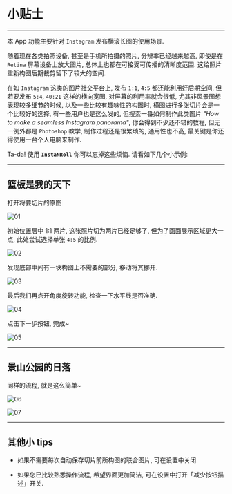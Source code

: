 # 小贴士

---

本 App 功能主要针对 `Instagram` 发布横滚长图的使用场景.

随着现在各类拍照设备, 甚至是手机所拍摄的照片, 分辨率已经越来越高, 即使是在 `Retina` 屏幕设备上放大图片, 总体上也都在可接受可传播的清晰度范围. 这给照片重新构图后期裁剪留下了较大的空间.

在如 `Instagram` 这类的图片社交平台上, 发布 `1:1`, `4:5` 都还能利用好后期空间, 但若要发布 `5:4`, `40:21` 这样的横向宽图, 对屏幕的利用率就会很低, 尤其非风景图想表现较多细节的时候, 以及一些比较有趣味性的构图时, 横图进行多张切片会是一个比较好的选择, 有一些用户也是这么发的, 但搜索一番如何制作此类图片 *"How to make a seamless Instagram panorama"*, 你会得到不少还不错的教程, 但无一例外都是 `Photoshop` 教学, 制作过程还是很繁琐的, 通用性也不高, 最关键是你还得使用一台个人电脑来制作.

Ta-da! 使用 **`InstaNRoll`** 你可以忘掉这些烦恼. 请看如下几个小示例:

--- 
## 篮板是我的天下

打开将要切片的原图

![01](https://gifshelf.github.io/ac_project/app/iOS/InstaNRoll/tips/tip_01/images/IMG_9385.jpg)

初始位置居中 1:1 两片, 这张照片切为两片已经足够了, 但为了画面展示区域更大一点, 此处尝试选择单张 `4:5` 的比例.

![02](https://gifshelf.github.io/ac_project/app/iOS/InstaNRoll/tips/tip_01/images/IMG_9393.jpg)

发现底部中间有一块构图上不需要的部分, 移动将其挪开.

![03](https://gifshelf.github.io/ac_project/app/iOS/InstaNRoll/tips/tip_01/images/IMG_9387.jpg)

最后我们再点开角度旋转功能, 检查一下水平线是否准确. 

![04](https://gifshelf.github.io/ac_project/app/iOS/InstaNRoll/tips/tip_01/images/IMG_9398.jpg)

点击下一步按钮, 完成~

![05](https://gifshelf.github.io/ac_project/app/iOS/InstaNRoll/tips/tip_01/images/IMB_A7uiS6.GIF)


--- 

## 景山公园的日落

同样的流程, 就是这么简单~ 

![06](https://gifshelf.github.io/ac_project/app/iOS/InstaNRoll/tips/tip_01/images/IMG_184.jpg)

![07](https://gifshelf.github.io/ac_project/app/iOS/InstaNRoll/tips/tip_01/images/IMB_keQWyv.GIF)

---

## 其他小 tips

- 如果不需要每次自动保存切片前所构图的联合图片, 可在设置中关闭.

- 如果您已比较熟悉操作流程, 希望界面更加简洁, 可在设置中打开「减少按钮描述」开关.


